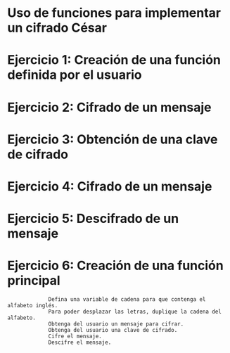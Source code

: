 # Uso de funciones para implementar un cifrado César

  # Ejercicio 1: Creación de una función definida por el usuario
  # Ejercicio 2: Cifrado de un mensaje
  # Ejercicio 3: Obtención de una clave de cifrado
  # Ejercicio 4: Cifrado de un mensaje
  # Ejercicio 5: Descifrado de un mensaje
  # Ejercicio 6: Creación de una función principal
                 Defina una variable de cadena para que contenga el alfabeto inglés.
                 Para poder desplazar las letras, duplique la cadena del alfabeto.
                 Obtenga del usuario un mensaje para cifrar.
                 Obtenga del usuario una clave de cifrado.
                 Cifre el mensaje.
                 Descifre el mensaje.